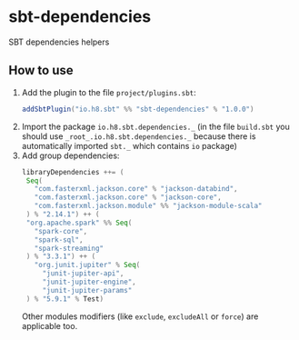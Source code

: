# sbt-dependencies
SBT dependencies helpers

## How to use
1. Add the plugin to the file `project/plugins.sbt`:
   ```scala
   addSbtPlugin("io.h8.sbt" %% "sbt-dependencies" % "1.0.0")
   ```
2. Import the package `io.h8.sbt.dependencies._` (in the file `build.sbt`
   you should use `_root_.io.h8.sbt.dependencies._` because there is automatically imported `sbt._`
   which contains `io` package)
3. Add group dependencies:
   ```scala
   libraryDependencies ++= (
    Seq(
      "com.fasterxml.jackson.core" % "jackson-databind",
      "com.fasterxml.jackson.core" % "jackson-core",
      "com.fasterxml.jackson.module" %% "jackson-module-scala"
    ) % "2.14.1") ++ (
    "org.apache.spark" %% Seq(
      "spark-core",
      "spark-sql",
      "spark-streaming"
    ) % "3.3.1") ++ (
      "org.junit.jupiter" % Seq(
        "junit-jupiter-api",
        "junit-jupiter-engine",
        "junit-jupiter-params"
    ) % "5.9.1" % Test)
   ```
   Other modules modifiers (like `exclude`, `excludeAll` or `force`) are applicable too.